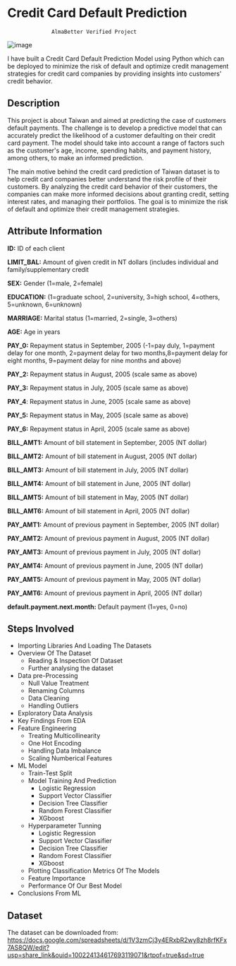 # Credit Card Default Prediction
                  AlmaBetter Verified Project
![image](https://user-images.githubusercontent.com/104791753/218315700-7c62362b-b86e-4c4e-a10f-833a31d41fdc.png)


I have built a Credit Card Default Prediction Model using Python which can be deployed to minimize the risk of default and optimize credit management strategies for credit card companies by providing insights into customers' credit behavior.

## Description
This project is about Taiwan and aimed at predicting the case of customers default payments. The challenge is to develop a predictive model that can accurately predict the likelihood of a customer defaulting on their credit card payment. The model should take into account a range of factors such as the customer's age, income, spending habits, and payment history, among others, to make an informed prediction. 

The main motive behind the credit card prediction of Taiwan dataset is to help credit card companies better understand the risk profile of their customers. By analyzing the credit card behavior of their customers, the companies can make more informed decisions about granting credit, setting interest rates, and managing their portfolios. The goal is to minimize the risk of default and optimize their credit management strategies.

## **Attribute Information**

**ID:** ID of each client

**LIMIT_BAL:** Amount of given credit in NT dollars (includes individual and family/supplementary credit

**SEX:** Gender (1=male, 2=female)

**EDUCATION:** (1=graduate school, 2=university, 3=high school, 4=others, 5=unknown, 6=unknown)

**MARRIAGE:** Marital status (1=married, 2=single, 3=others)

**AGE:** Age in years

**PAY_0:** Repayment status in September, 2005 (-1=pay duly, 1=payment delay 
for one month, 2=payment delay for two months,8=payment delay for eight months, 9=payment delay for nine months and above)

**PAY_2:** Repayment status in August, 2005 (scale same as above)

**PAY_3:** Repayment status in July, 2005 (scale same as above)

**PAY_4**: Repayment status in June, 2005 (scale same as above)

**PAY_5:** Repayment status in May, 2005 (scale same as above)

**PAY_6:** Repayment status in April, 2005 (scale same as above)

**BILL_AMT1:** Amount of bill statement in September, 2005 (NT dollar)

**BILL_AMT2:** Amount of bill statement in August, 2005 (NT dollar)

**BILL_AMT3:** Amount of bill statement in July, 2005 (NT dollar)

**BILL_AMT4:** Amount of bill statement in June, 2005 (NT dollar)

**BILL_AMT5:** Amount of bill statement in May, 2005 (NT dollar)

**BILL_AMT6:** Amount of bill statement in April, 2005 (NT dollar)

**PAY_AMT1:** Amount of previous payment in September, 2005 (NT dollar)

**PAY_AMT2:** Amount of previous payment in August, 2005 (NT dollar)

**PAY_AMT3:** Amount of previous payment in July, 2005 (NT dollar)

**PAY_AMT4:** Amount of previous payment in June, 2005 (NT dollar)

**PAY_AMT5:** Amount of previous payment in May, 2005 (NT dollar)

**PAY_AMT6:** Amount of previous payment in April, 2005 (NT dollar)

**default.payment.next.month:** Default payment (1=yes, 0=no)

## Steps Involved

* Importing Libraries And Loading The Datasets
* Overview Of The Dataset 
    *   Reading & Inspection Of Dataset
    *   Further analysing the dataset
* Data pre-Processing
    *   Null Value Treatment
    *   Renaming Columns
    *   Data Cleaning
    *   Handling Outliers
* Exploratory Data Analysis
* Key Findings From EDA
* Feature Engineering 
    *   Treating Multicollinearity
    *   One Hot Encoding
    *   Handling Data Imbalance
    *   Scaling Numberical Features
* ML Model
    *   Train-Test Split
    *   Model Training And Prediction
  		* Logistic Regression
  		* Support Vector Classifier
  		* Decision Tree Classifier
  		* Random Forest Classifier
  		* XGboost 
    *  Hyperparameter Tunning
  		* Logistic Regression
  		* Support Vector Classifier
  		* Decision Tree Classifier
  		* Random Forest Classifier
  		* XGboost 
	*  Plotting Classification Metrics Of The Models
	*  Feature Importance
  *  Performance Of Our Best Model
*  Conclusions From ML



## Dataset

The dataset can be downloaded from: https://docs.google.com/spreadsheets/d/1V3zmCj3y4ERxbR2wy8zh8rfKFx7AS8QW/edit?usp=share_link&ouid=100224134617693119071&rtpof=true&sd=true
